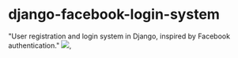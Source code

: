 # django-facebook-login-system
"User registration and login system in Django, inspired by Facebook authentication."
[<img src="path/to/image.png">](https://github.com/tanha1242/django-facebook-login-system/tree/0b5095975fcf1d15bfd87a3a99e125e31ace755e/ss),

